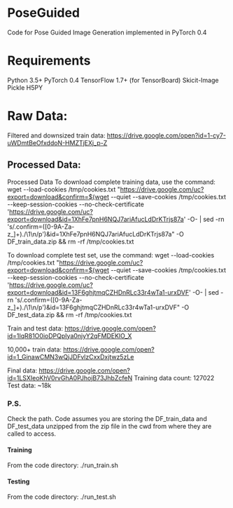 # PoseGuided
Code for Pose Guided Image Generation implemented in PyTorch 0.4

# Requirements
Python 3.5+
PyTorch 0.4
TensorFlow 1.7+ (for TensorBoard)
Skicit-Image
Pickle
H5PY


# Raw Data:
Filtered and downsized train data: https://drive.google.com/open?id=1-cy7-uWDmtBeOfxddoN-HMZTjEXj_p-Z

## Processed Data:
Processed Data
To download complete training data, use the command:
wget --load-cookies /tmp/cookies.txt "https://drive.google.com/uc?export=download&confirm=$(wget --quiet --save-cookies /tmp/cookies.txt --keep-session-cookies --no-check-certificate 'https://drive.google.com/uc?export=download&id=1XhFe7pnH6NQJ7ariAfucLdDrKTrjs87a' -O- | sed -rn 's/.confirm=([0-9A-Za-z_]+)./\1\n/p')&id=1XhFe7pnH6NQJ7ariAfucLdDrKTrjs87a" -O DF_train_data.zip && rm -rf /tmp/cookies.txt

To download complete test set, use the command:
wget --load-cookies /tmp/cookies.txt "https://drive.google.com/uc?export=download&confirm=$(wget --quiet --save-cookies /tmp/cookies.txt --keep-session-cookies --no-check-certificate 'https://drive.google.com/uc?export=download&id=13F6ghjtmqCZHDnRLc33r4wTa1-urxDVF' -O- | sed -rn 's/.confirm=([0-9A-Za-z_]+)./\1\n/p')&id=13F6ghjtmqCZHDnRLc33r4wTa1-urxDVF" -O DF_test_data.zip && rm -rf /tmp/cookies.txt

Train and test data: https://drive.google.com/open?id=1IqR81O0ioDPQpIya0njyY2qFMDEKlO_X

10,000+ train data: https://drive.google.com/open?id=1_GinawCMN3wQjJDFvlzCxxDxjtwz5zLe

Final data: https://drive.google.com/open?id=1LSXIeoKhV0rvGhA0PJhojB73JhbZcfeN
Training data count: 127022
Test data: ~18k


### P.S.
Check the path. Code assumes you are storing the DF_train_data and DF_test_data unzipped from the zip file in the cwd from where they are called to access.

#### Training
From the code directory: ./run_train.sh

#### Testing
From the code directory: ./run_test.sh


